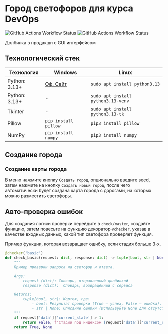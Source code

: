 # Город светофоров для курса DevOps

![GitHub Actions Workflow Status](https://img.shields.io/github/actions/workflow/status/TheSpace-hub/TrafficLightsCity/pylint.yml?style=flat-square&label=Pylint)
![GitHub Actions Workflow Status](https://img.shields.io/github/actions/workflow/status/TheSpace-hub/TrafficLightsCity/build.yml?style=flat-square&label=Build)

Долбилка в продакшн с GUI интерфейсом

## Технологический стек

| Технология    | Windows                                       | Linux                              |
|---------------|-----------------------------------------------|------------------------------------|
| Python: 3.13+ | [Оф. Сайт](https://www.python.org/downloads/) | `sudo apt install python3.13`      |
| Python: 3.13+ | -                                             | `sudo apt install python3.13-venv` |
| Tkinter       | -                                             | `sudo apt install python3.13-tk`   |
| Pillow        | `pip install pillow`                          | `pip3 install pillow`              |
| NumPy         | `pip install numpy`                           | `pip3 install numpy`               |

## Создание города

### Создание карты города

В меню нажмите кнопку `Создать город`, опционально введите seed, затем нажмите на кнопку `Создать новый город`, после
чего автоматически будет создана карта города с дорогами, на которых можно разместить светофоры.

## Авто-проверка ошибок

Для создания логики проверки перейдите в `check/master`, создайте функцию, затем повесьте на функцию декоратор
`@checker`, указав в качестве входных данных, какой тип светофора проверяет функция.

Пример функции, которая возвращает ошибку, если стадия больше 3-х.

```py
@checker('basic')
def check_basic(request: dict, response: dict) -> tuple[bool, str | None]:
    """
    Пример проверки запроса на светофор и ответа.

    Args:
        request (dict): Словарь, отправленный долбилкой
        response (dict):  Словарь, возвращённый с сервиса

    Returns:
        tuple[bool, str]: Кортеж, где:
            - bool: Результат проверки (True — успех, False — ошибка).
            - str | None: Описание ошибки (Используйте None для отсутствия параметра)
    """
    if request['data']['current_state'] > 1:
        return False, f'Стадии под индексом {request['data']['current_state']} не существует.'
    return True, None
```
